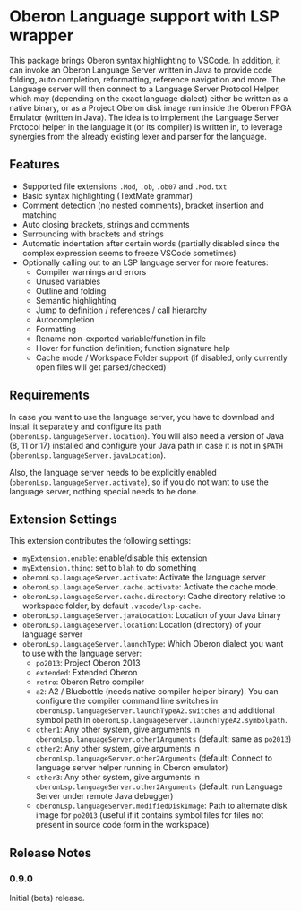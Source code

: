# Oberon Language support with LSP wrapper

This package brings Oberon syntax highlighting to VSCode. In addition, it can
invoke an Oberon Language Server written in Java to provide code folding, auto
completion, reformatting, reference navigation and more. The Language server
will then connect to a Language Server Protocol Helper, which may (depending on
the exact language dialect) either be written as a native binary, or as a
Project Oberon disk image run inside the Oberon FPGA Emulator (written in Java).
The idea is to implement the Language Server Protocol helper in the language it
(or its compiler) is written in, to leverage synergies from the already existing
lexer and parser for the language.

## Features

- Supported file extensions `.Mod`, `.ob`, `.ob07` and `.Mod.txt`
- Basic syntax highlighting (TextMate grammar)
- Comment detection (no nested comments), bracket insertion and matching
- Auto closing brackets, strings and comments
- Surrounding with brackets and strings
- Automatic indentation after certain words (partially disabled since the
  complex expression seems to freeze VSCode sometimes)
- Optionally calling out to an LSP language server for more features:
  * Compiler warnings and errors
  * Unused variables
  * Outline and folding
  * Semantic highlighting
  * Jump to definition / references / call hierarchy
  * Autocompletion
  * Formatting
  * Rename non-exported variable/function in file
  * Hover for function definition; function signature help
  * Cache mode / Workspace Folder support (if disabled, only currently open
    files will get parsed/checked)

## Requirements

In case you want to use the language server, you have to download and install it
separately and configure its path (`oberonLsp.languageServer.location`). You
will also need a version of Java (8, 11 or 17) installed and configure your Java
path in case it is not in `$PATH` (`oberonLsp.languageServer.javaLocation`).

Also, the language server needs to be explicitly enabled
(`oberonLsp.languageServer.activate`), so if you do not want to use the language
server, nothing special needs to be done.

## Extension Settings

This extension contributes the following settings:

* `myExtension.enable`: enable/disable this extension
* `myExtension.thing`: set to `blah` to do something
* `oberonLsp.languageServer.activate`: Activate the language server
* `oberonLsp.languageServer.cache.activate`: Activate the cache mode.
* `oberonLsp.languageServer.cache.directory`: Cache directory relative to
  workspace folder, by default `.vscode/lsp-cache`.
* `oberonLsp.languageServer.javaLocation`: Location of your Java binary
* `oberonLsp.languageServer.location`:  Location (directory) of your language server
* `oberonLsp.languageServer.launchType`: Which Oberon dialect you want to use
  with the language server:
  * `po2013`: Project Oberon 2013
  * `extended`: Extended Oberon
  * `retro`: Oberon Retro compiler
  * `a2`: A2 / Bluebottle (needs native compiler helper binary). You can
    configure the compiler command line switches in
    `oberonLsp.languageServer.launchTypeA2.switches` and additional symbol path
    in `oberonLsp.languageServer.launchTypeA2.symbolpath`.
  * `other1`: Any other system, give arguments in
    `oberonLsp.languageServer.other1Arguments` (default: same as `po2013`)
  * `other2`: Any other system, give arguments in
    `oberonLsp.languageServer.other2Arguments` (default: Connect to language
    server helper running in Oberon emulator)
  * `other3`: Any other system, give arguments in
    `oberonLsp.languageServer.other2Arguments` (default: run Language Server
    under remote Java debugger)
  * `oberonLsp.languageServer.modifiedDiskImage`: Path to alternate disk image
    for `po2013` (useful if it contains symbol files for files not present in
    source code form in the workspace)

## Release Notes

### 0.9.0

Initial (beta) release.
